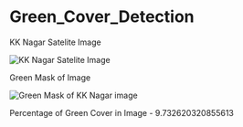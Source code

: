 # Green_Cover_Detection

KK Nagar Satelite Image

![KK Nagar Satelite Image](https://github.com/Obelus0/Green_Cover_Detection/blob/main/Data/KKNAGAR_Satelite.PNG)

Green Mask of Image

![Green Mask of KK Nagar image](https://github.com/Obelus0/Green_Cover_Detection/blob/main/Green_Mask/KKNAGAR_Green_Mask.PNG)

Percentage of Green Cover in Image - 9.732620320855613

